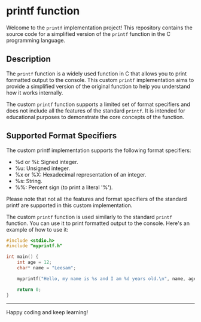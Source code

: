 # printf function

Welcome to the `printf` implementation project! This repository contains the source code for a simplified version of the `printf` function in the C programming language.


## Description

The `printf` function is a widely used function in C that allows you to print formatted output to the console. This custom `printf` implementation aims to provide a simplified version of the original function to help you understand how it works internally.

The custom `printf` function supports a limited set of format specifiers and does not include all the features of the standard `printf`. It is intended for educational purposes to demonstrate the core concepts of the function.

## Supported Format Specifiers

The custom printf implementation supports the following format specifiers:

- %d or %i: Signed integer.
- %u: Unsigned integer.
- %x or %X: Hexadecimal representation of an integer.
- %s: String.
- %%: Percent sign (to print a literal '%').

Please note that not all the features and format specifiers of the standard printf are supported in this custom implementation.

The custom `printf` function is used similarly to the standard `printf` function. You can use it to print formatted output to the console. Here's an example of how to use it:

```c
#include <stdio.h>
#include "myprintf.h"

int main() {
    int age = 12;
    char* name = "Leesam";

    myprintf("Hello, my name is %s and I am %d years old.\n", name, age);

    return 0;
}
```

---

Happy coding and keep learning!
